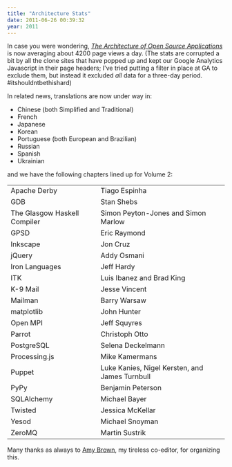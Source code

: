 ```yaml
---
title: "Architecture Stats"
date: 2011-06-26 00:39:32
year: 2011
---
```

In case you were wondering, <a href="http://aosabook.org"><em>The Architecture of Open Source Applications</em></a> is now averaging about 4200 page views a day.  (The stats are corrupted a bit by all the clone sites that have popped up and kept our Google Analytics Javascript in their page headers; I've tried putting a filter in place at GA to exclude them, but instead it excluded <em>all</em> data for a three-day period. #itshouldntbethishard)

In related news, translations are now under way in:
<ul>
	<li>Chinese (both Simplified and Traditional)</li>
	<li>French</li>
	<li>Japanese</li>
	<li>Korean</li>
	<li>Portuguese (both European and Brazilian)</li>
	<li>Russian</li>
	<li>Spanish</li>
	<li>Ukrainian</li>
</ul>
and we have the following chapters lined up for Volume 2:
<table>
<tbody>
<tr>
<td>Apache Derby</td>
<td>Tiago Espinha</td>
</tr>
<tr>
<td>GDB</td>
<td>Stan Shebs</td>
</tr>
<tr>
<td>The Glasgow Haskell Compiler</td>
<td>Simon Peyton-Jones and Simon Marlow</td>
</tr>
<tr>
<td>GPSD</td>
<td>Eric Raymond</td>
</tr>
<tr>
<td>Inkscape</td>
<td>Jon Cruz</td>
</tr>
<tr>
<td>jQuery</td>
<td>Addy Osmani</td>
</tr>
<tr>
<td>Iron Languages</td>
<td>Jeff Hardy</td>
</tr>
<tr>
<td>ITK</td>
<td>Luis Ibanez and Brad King</td>
</tr>
<tr>
<td>K-9 Mail</td>
<td>Jesse Vincent</td>
</tr>
<tr>
<td>Mailman</td>
<td>Barry Warsaw</td>
</tr>
<tr>
<td>matplotlib</td>
<td>John Hunter</td>
</tr>
<tr>
<td>Open MPI</td>
<td>Jeff Squyres</td>
</tr>
<tr>
<td>Parrot</td>
<td>Christoph Otto</td>
</tr>
<tr>
<td>PostgreSQL</td>
<td>Selena Deckelmann</td>
</tr>
<tr>
<td>Processing.js</td>
<td>Mike Kamermans</td>
</tr>
<tr>
<td>Puppet</td>
<td>Luke Kanies, Nigel Kersten, and James Turnbull</td>
</tr>
<tr>
<td>PyPy</td>
<td>Benjamin Peterson</td>
</tr>
<tr>
<td>SQLAlchemy</td>
<td>Michael Bayer</td>
</tr>
<tr>
<td>Twisted</td>
<td>Jessica McKellar</td>
</tr>
<tr>
<td>Yesod</td>
<td>Michael Snoyman</td>
</tr>
<tr>
<td>ZeroMQ</td>
<td>Martin Sustrik</td>
</tr>
</tbody>
</table>
Many thanks as always to <a href="http://www.arbrown.ca/">Amy Brown</a>, my tireless co-editor, for organizing this.

